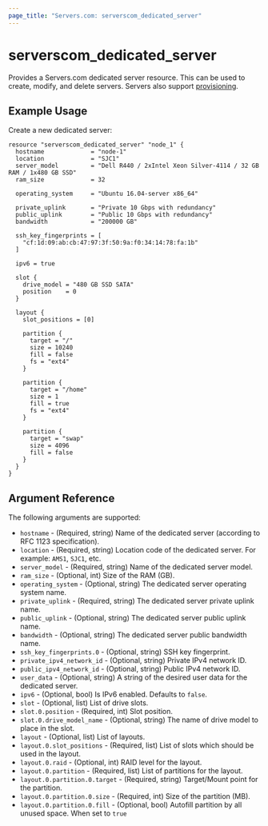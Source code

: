```yaml
---
page_title: "Servers.com: serverscom_dedicated_server"
---
```


# serverscom_dedicated_server

Provides a Servers.com dedicated server resource. This can be used to create, modify, and delete servers. Servers also support [provisioning](https://www.terraform.io/docs/provisioners/index.html).

## Example Usage

Create a new dedicated server:

```hcl
resource "serverscom_dedicated_server" "node_1" {
  hostname             = "node-1"
  location             = "SJC1"
  server_model         = "Dell R440 / 2xIntel Xeon Silver-4114 / 32 GB RAM / 1x480 GB SSD"
  ram_size             = 32

  operating_system     = "Ubuntu 16.04-server x86_64"

  private_uplink       = "Private 10 Gbps with redundancy"
  public_uplink        = "Public 10 Gbps with redundancy"
  bandwidth            = "200000 GB"

  ssh_key_fingerprints = [
    "cf:1d:09:ab:cb:47:97:3f:50:9a:f0:34:14:78:fa:1b"
  ]

  ipv6 = true

  slot {
    drive_model = "480 GB SSD SATA"
    position    = 0
  }

  layout {
    slot_positions = [0]

    partition {
      target = "/"
      size = 10240
      fill = false
      fs = "ext4"
    }

    partition {
      target = "/home"
      size = 1
      fill = true
      fs = "ext4"
    }

    partition {
      target = "swap"
      size = 4096
      fill = false
    }
  }
}
```

## Argument Reference

The following arguments are supported:

- `hostname` - (Required, string) Name of the dedicated server (according to RFC 1123 specification).
- `location` - (Required, string) Location code of the dedicated server. For example: `AMS1`, `SJC1`, etc.
- `server_model` - (Required, string) Name of the dedicated server model.
- `ram_size` - (Optional, int) Size of the RAM (GB).
- `operating_system` - (Optional, string) The dedicated server operating system name.
- `private_uplink` - (Required, string) The dedicated server private uplink name.
- `public_uplink` - (Optional, string) The dedicated server public uplink name.
- `bandwidth` - (Optional, string) The dedicated server public bandwidth name.
- `ssh_key_fingerprints.0` - (Optional, string) SSH key fingerprint.
- `private_ipv4_network_id` - (Optional, string) Private IPv4 network ID.
- `public_ipv4_network_id` - (Optional, string) Public IPv4 network ID.
- `user_data` - (Optional, string) A string of the desired user data for the dedicated server.
- `ipv6` - (Optional, bool) Is IPv6 enabled. Defaults to `false`.
- `slot` - (Optional, list) List of drive slots.
- `slot.0.position` - (Required, int) Slot position.
- `slot.0.drive_model_name` - (Optional, string) The name of drive model to place in the slot.
- `layout` - (Optional, list) List of layouts.
- `layout.0.slot_positions` - (Required, list) List of slots which should be used in the layout.
- `layout.0.raid` - (Optional, int) RAID level for the layout.
- `layout.0.partition` - (Required, list) List of partitions for the layout.
- `layout.0.partition.0.target` - (Required, string) Target/Mount point for the partition.
- `layout.0.partition.0.size` - (Required, int) Size of the partition (MB).
- `layout.0.partition.0.fill` - (Optional, bool) Autofill partition by all unused space. When set to `true`
